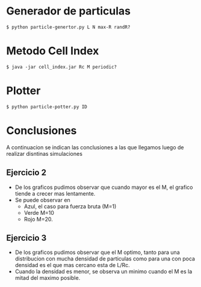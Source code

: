 # Generador de particulas
```
$ python particle-genertor.py L N max-R randR?
```

# Metodo Cell Index

```
$ java -jar cell_index.jar Rc M periodic?
```

# Plotter
```
$ python particle-potter.py ID
```

# Conclusiones
A continuacion se indican las conclusiones a las que llegamos luego de realizar disntinas simulaciones
## Ejercicio 2
- De los graficos pudimos observar que cuando mayor es el M, el grafico tiende a crecer mas lentamente.
- Se puede observar en
    - Azul, el caso para fuerza bruta (M=1)
    - Verde M=10
    - Rojo M=20. 

## Ejercicio 3
 - De los graficos pudimos observar que el M optimo, tanto para una distribucion con mucha densidad de particulas como para una con poca densidad es el que mas cercano esta de L/Rc.
 - Cuando la densidad es menor, se observa un minimo cuando el M es la mitad del maximo posible.
 

